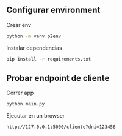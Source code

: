 ## Configurar environment
Crear env
```bash
python -m venv p2env
```
Instalar dependencias
```bash
pip install -r requirements.txt
```

## Probar endpoint de cliente
Correr app
```bash
python main.py
```
Ejecutar en un browser 
```
http://127.0.0.1:5000/cliente?dni=123456
```